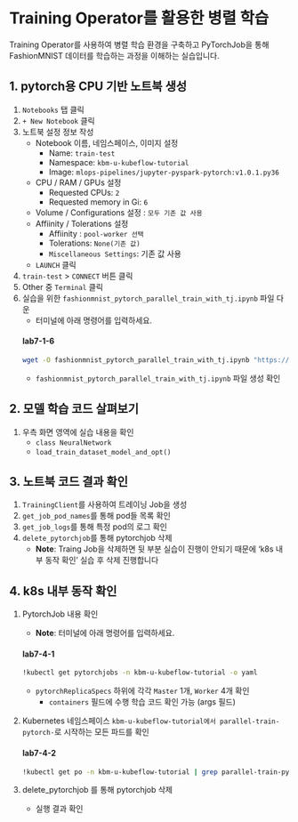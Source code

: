 # Training Operator를 활용한 병렬 학습
Training Operator를 사용하여 병렬 학습 환경을 구축하고 PyTorchJob을 통해 FashionMNIST 데이터를 학습하는 과정을 이해하는 실습입니다.

## 1. pytorch용 CPU 기반 노트북 생성
1.  `Notebooks` 탭  클릭 
2. `+ New Notebook` 클릭
3. 노트북 설정 정보 작성
    - Notebook 이름, 네임스페이스, 이미지 설정
        - Name: `train-test`
        - Namespace: `kbm-u-kubeflow-tutorial`
        - Image: `mlops-pipelines/jupyter-pyspark-pytorch:v1.0.1.py36`
    - CPU / RAM / GPUs 설정
        - Requested CPUs: `2`
        - Requested memory in Gi: `6`
    - Volume / Configurations 설정 : `모두 기존 값 사용`
    - Affiinity / Tolerations 설정
        - Affiinity : `pool-worker 선택`
        - Tolerations: `None(기존 값)`
        - `Miscellaneous Settings`: 기존 값 사용
    - `LAUNCH` 클릭
4. `train-test` > `CONNECT` 버튼 클릭
5. Other 중 `Terminal` 클릭
6. 실습을 위한 `fashionmnist_pytorch_parallel_train_with_tj.ipynb` 파일 다운
    - 터미널에 아래 명령어를 입력하세요.
    #### **lab7-1-6**
    ```bash
    wget -O fashionmnist_pytorch_parallel_train_with_tj.ipynb "https://objectstorage.kr-central-1.kakaoi.io/v1/c745e6650f0341a68bb73fa222e88e9b/kbm-files/guide_docs%2Fhands_on%2Ffashion-mnist-parallel-train%2Ffashionmnist_pytorch_parallel_train_with_tj.ipynb"
    ```
    - `fashionmnist_pytorch_parallel_train_with_tj.ipynb` 파일 생성 확인

## 2. 모델 학습 코드 살펴보기 
1. 우측 화면 영역에 실습 내용을 확인
    - `class NeuralNetwork`
    - `load_train_dataset_model_and_opt()`
    
## 3. 노트북 코드 결과 확인 
1. `TrainingClient`를 사용하여 트레이닝 Job을 생성
2. `get_job_pod_names`를 통해 pod들 목록 확인
3. `get_job_logs`를 통해 특정 pod의 로그 확인
4. `delete_pytorchjob`를 통해 pytorchjob 삭제
   - **Note**: Traing Job을 삭제하면 뒷 부분 실습이 진행이 안되기 때문에 ‘k8s 내부 동작 확인’ 실습 후 삭제 진행합니다

## 4. k8s 내부 동작 확인
1. PytorchJob 내용 확인
    - **Note**: 터미널에 아래 명령어를 입력하세요.
    #### **lab7-4-1**
    ```bash
    !kubectl get pytorchjobs -n kbm-u-kubeflow-tutorial -o yaml
    ```
    - `pytorchReplicaSpecs` 하위에 각각 `Master` 1개, `Worker` 4개 확인
        - `containers` 필드에 수행 학습 코드 확인 가능 (args 필드)

2. Kubernetes 네임스페이스 `kbm-u-kubeflow-tutorial에서 parallel-train-pytorch-`로 시작하는 모든 파드를 확인
    #### **lab7-4-2**
    ```bash
    !kubectl get po -n kbm-u-kubeflow-tutorial | grep parallel-train-pytorch-
    ```

3. delete_pytorchjob 를 통해 pytorchjob 삭제
    - 실행 결과 확인
